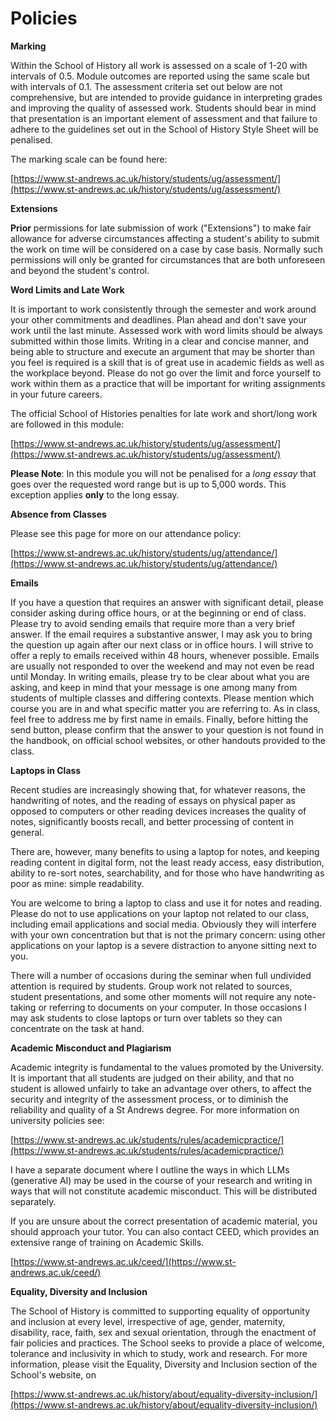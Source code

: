 # Policies 

**Marking**

Within the School of History all work is assessed on a scale of 1-20 with intervals of 0.5. Module outcomes are reported using the same scale but with intervals of 0.1. The assessment criteria set out below are not comprehensive, but are intended to provide guidance in interpreting grades and improving the quality of assessed work. Students should bear in mind that presentation is an important element of assessment and that failure to adhere to the guidelines set out in the School of History Style Sheet will be penalised.

The marking scale can be found here:

[https://www.st-andrews.ac.uk/history/students/ug/assessment/](https://www.st-andrews.ac.uk/history/students/ug/assessment/)

**Extensions**

**Prior** permissions for late submission of work ("Extensions") to make fair allowance for adverse circumstances affecting a student's ability to submit the work on time will be considered on a case by case basis. Normally such permissions will only be granted for circumstances that are both unforeseen and beyond the student's control.

**Word Limits and Late Work**

It is important to work consistently through the semester and work around your other commitments and deadlines. Plan ahead and don't save your work until the last minute. Assessed work with word limits should be always submitted within those limits. Writing in a clear and concise manner, and being able to structure and execute an argument that may be shorter than you feel is required is a skill that is of great use in academic fields as well as the workplace beyond. Please do not go over the limit and force yourself to work within them as a practice that will be important for writing assignments in your future careers. 

The official School of Histories penalties for late work and short/long work are followed in this module:

[https://www.st-andrews.ac.uk/history/students/ug/assessment/](https://www.st-andrews.ac.uk/history/students/ug/assessment/)

**Please Note**: In this module you will not be penalised for a *long essay* that goes over the requested word range but is up to 5,000 words. This exception applies **only** to the long essay.  

**Absence from Classes**

Please see this page for more on our attendance policy:

[https://www.st-andrews.ac.uk/history/students/ug/attendance/](https://www.st-andrews.ac.uk/history/students/ug/attendance/)

**Emails**

If you have a question that requires an answer with significant detail, please consider asking during office hours, or at the beginning or end of class. Please try to avoid sending emails that require more than a very brief answer. If the email requires a substantive answer, I may ask you to bring the question up again after our next class or in office hours. I will strive to offer a reply to emails received within 48 hours, whenever possible. Emails are usually not responded to over the weekend and may not even be read until Monday. In writing emails, please try to be clear about what you are asking, and keep in mind that your message is one among many from students of multiple classes and differing contexts. Please mention which course you are in and what specific matter you are referring to. As in class, feel free to address me by first name in emails. Finally, before hitting the send button, please confirm that the answer to your question is not found in the handbook, on official school websites, or other handouts provided to the class.

**Laptops in Class**

Recent studies are increasingly showing that, for whatever reasons, the handwriting of notes, and the reading of essays on physical paper as opposed to computers or other reading devices increases the quality of notes, significantly boosts recall, and better processing of content in general.

There are, however, many benefits to using a laptop for notes, and keeping reading content in digital form, not the least ready access, easy distribution, ability to re-sort notes, searchability, and for those who have handwriting as poor as mine: simple readability. 

You are welcome to bring a laptop to class and use it for notes and reading. Please do not to use applications on your laptop not related to our class, including email applications and social media. Obviously they will interfere with your own concentration but that is not the primary concern: using other applications on your laptop is a severe distraction to anyone sitting next to you.

There will a number of occasions during the seminar when full undivided attention is required by students. Group work not related to sources, student presentations, and some other moments will not require any note-taking or referring to documents on your computer. In those occasions I may ask students to close laptops or turn over tablets so they can concentrate on the task at hand.

**Academic Misconduct and Plagiarism**

Academic integrity is fundamental to the values promoted by the University. It is important that all students are judged on their ability, and that no student is allowed unfairly to take an advantage over others, to affect the security and integrity of the assessment process, or to diminish the reliability and quality of a St Andrews degree. For more information on university policies see:

[https://www.st-andrews.ac.uk/students/rules/academicpractice/](https://www.st-andrews.ac.uk/students/rules/academicpractice/)

I have a separate document where I outline the ways in which LLMs (generative AI) may be used in the course of your research and writing in ways that will not constitute academic misconduct. This will be distributed separately.

If you are unsure about the correct presentation of academic material, you should approach your tutor. You can also contact CEED, which provides an extensive range of training on Academic Skills.

[https://www.st-andrews.ac.uk/ceed/](https://www.st-andrews.ac.uk/ceed/)

**Equality, Diversity and Inclusion**

The School of History is committed to supporting equality of opportunity and inclusion at every level, irrespective of age, gender, maternity, disability, race, faith, sex and sexual orientation, through the enactment of fair policies and practices. The School seeks to provide a place of welcome, tolerance and inclusivity in which to study, work and research. For more information, please visit the Equality, Diversity and Inclusion section of the School's website, on 

[https://www.st-andrews.ac.uk/history/about/equality-diversity-inclusion/](https://www.st-andrews.ac.uk/history/about/equality-diversity-inclusion/)
